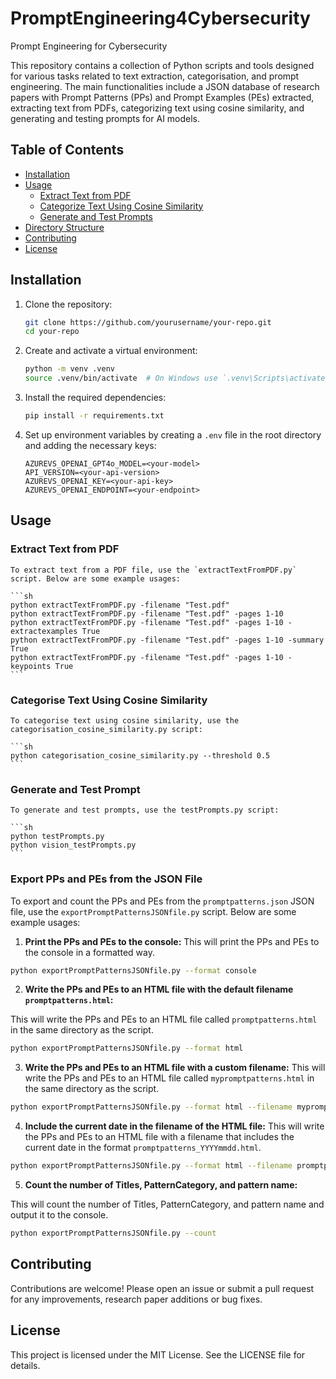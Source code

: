# PromptEngineering4Cybersecurity
Prompt Engineering for Cybersecurity

This repository contains a collection of Python scripts and tools designed for various tasks related to text extraction, categorisation, and prompt engineering. The main functionalities include a JSON database of research papers with Prompt Patterns (PPs) and Prompt Examples (PEs) extracted, extracting text from PDFs, categorizing text using cosine similarity, and generating and testing prompts for AI models.

## Table of Contents

- [Installation](#installation)
- [Usage](#usage)
  - [Extract Text from PDF](#extract-text-from-pdf)
  - [Categorize Text Using Cosine Similarity](#categorize-text-using-cosine-similarity)
  - [Generate and Test Prompts](#generate-and-test-prompts)
- [Directory Structure](#directory-structure)
- [Contributing](#contributing)
- [License](#license)

## Installation

1. Clone the repository:
    ```sh
    git clone https://github.com/yourusername/your-repo.git
    cd your-repo
    ```

2. Create and activate a virtual environment:
    ```sh
    python -m venv .venv
    source .venv/bin/activate  # On Windows use `.venv\Scripts\activate`
    ```

3. Install the required dependencies:
    ```sh
    pip install -r requirements.txt
    ```

4. Set up environment variables by creating a `.env` file in the root directory and adding the necessary keys:

    ```env
    AZUREVS_OPENAI_GPT4o_MODEL=<your-model>
    API_VERSION=<your-api-version>
    AZUREVS_OPENAI_KEY=<your-api-key>
    AZUREVS_OPENAI_ENDPOINT=<your-endpoint>
    ```

## Usage

### Extract Text from PDF

    To extract text from a PDF file, use the `extractTextFromPDF.py` script. Below are some example usages:

    ```sh
    python extractTextFromPDF.py -filename "Test.pdf"
    python extractTextFromPDF.py -filename "Test.pdf" -pages 1-10
    python extractTextFromPDF.py -filename "Test.pdf" -pages 1-10 -extractexamples True
    python extractTextFromPDF.py -filename "Test.pdf" -pages 1-10 -summary True
    python extractTextFromPDF.py -filename "Test.pdf" -pages 1-10 -keypoints True
    ```

### Categorise Text Using Cosine Similarity

    To categorise text using cosine similarity, use the categorisation_cosine_similarity.py script:

    ```sh
    python categorisation_cosine_similarity.py --threshold 0.5
    ```

### Generate and Test Prompt

    To generate and test prompts, use the testPrompts.py script:

    ```sh
    python testPrompts.py
    python vision_testPrompts.py
    ```

### Export PPs and PEs from the JSON File

To export and count the PPs and PEs from the `promptpatterns.json` JSON file, use the `exportPromptPatternsJSONfile.py` script.
Below are some example usages:

1. **Print the PPs and PEs to the console:**
This will print the PPs and PEs to the console in a formatted way.

```sh
python exportPromptPatternsJSONfile.py --format console
``` 

2. **Write the PPs and PEs to an HTML file with the default filename `promptpatterns.html`:**

This will write the PPs and PEs to an HTML file called `promptpatterns.html` in the same directory as the script.

```sh
python exportPromptPatternsJSONfile.py --format html
```

3. **Write the PPs and PEs to an HTML file with a custom filename:**
This will write the PPs and PEs to an HTML file called `mypromptpatterns.html` in the same directory as the script.

```sh
python exportPromptPatternsJSONfile.py --format html --filename mypromptpatterns.html
```

4. **Include the current date in the filename of the HTML file:**
This will write the PPs and PEs to an HTML file with a filename that includes the current date in the format `promptpatterns_YYYYmmdd.html`.

```sh
python exportPromptPatternsJSONfile.py --format html --filename promptpatterns_{date}.html
```

5. **Count the number of Titles, PatternCategory, and pattern name:**

This will count the number of Titles, PatternCategory, and pattern name and output it to the console.

```sh
python exportPromptPatternsJSONfile.py --count
```

## Contributing

Contributions are welcome! Please open an issue or submit a pull request for any improvements, research paper additions or bug fixes.

## License

This project is licensed under the MIT License. See the LICENSE file for details.